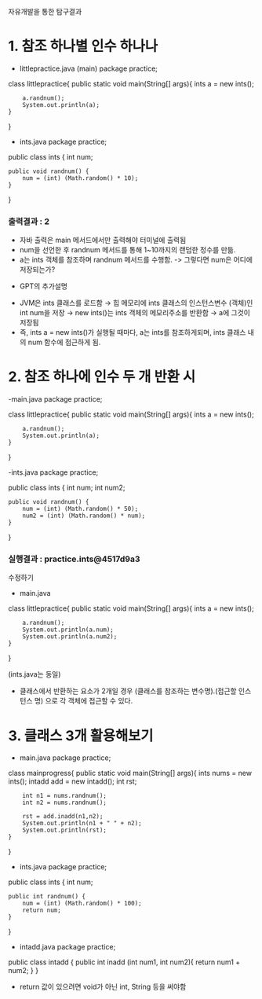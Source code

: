 자유개발을 통한 탐구결과

# 1. 참조 하나별 인수 하나나
- littlepractice.java (main)
package practice;

class littlepractice{
    public static void main(String[] args){
        ints a = new ints();

        a.randnum();
        System.out.println(a);
    }
}

- ints.java
package practice;

public class ints {
    int num;

    public void randnum() {
        num = (int) (Math.random() * 10);
    }
}

### 출력결과 : 2

* 자바 출력은 main 메서드에서만 출력해야 터미널에 출력됨
* num을 선언한 후 randnum 메서드를 통해 1~10까지의 랜덤한 정수를 만듦.
* a는 ints 객체를 참조하며 randnum 메서드를 수행함. -> 그렇다면 num은 어디에 저장되는가?

- GPT의 추가설명
* JVM은 ints 클래스를 로드함 → 힙 메모리에 ints 클래스의 인스턴스변수 (객체)인 int num을 저장 → new ints()는 ints 객체의 메모리주소를 반환함 → a에 그것이 저장됨
* 즉, ints a = new ints()가 실행될 때마다, a는 ints를 참조하게되며, ints 클래스 내의 num 함수에 접근하게 됨.


# 2. 참조 하나에 인수 두 개 반환 시
-main.java
package practice;

class littlepractice{
    public static void main(String[] args){
        ints a = new ints();

        a.randnum();
        System.out.println(a);
    }
}

-ints.java
package practice;

public class ints {
    int num;
    int num2;

    public void randnum() {
        num = (int) (Math.random() * 50);
        num2 = (int) (Math.random() * num);
    }
}

### 실행결과 : practice.ints@4517d9a3

수정하기
- main.java

class littlepractice{
    public static void main(String[] args){
        ints a = new ints();

        a.randnum();
        System.out.println(a.num);
        System.out.println(a.num2);
    }

}

(ints.java는 동일)
* 클래스에서 반환하는 요소가 2개일 경우 (클래스를 참조하는 변수명).(접근할 인스턴스 명) 으로 각 객체에 접근할 수 있다.


# 3. 클래스 3개 활용해보기
- main.java
package practice;

class mainprogress{
    public static void main(String[] args){
        ints nums = new ints();
        intadd add = new intadd();
        int rst;

        int n1 = nums.randnum();
        int n2 = nums.randnum();

        rst = add.inadd(n1,n2);
        System.out.println(n1 + " " + n2);
        System.out.println(rst);
    }
}

- ints.java
package practice;

public class ints {
    int num;

    public int randnum() {
        num = (int) (Math.random() * 100);
        return num;
    }
}

- intadd.java
package practice;

public class intadd {
    public int inadd (int num1, int num2){
        return num1 + num2;
    }
}

* return 값이 있으려면 void가 아닌 int, String 등을 써야함